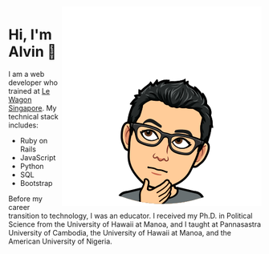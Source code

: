 <img src="./Alvin.png" align="right">

# Hi, I'm Alvin 👋

I am a web developer who trained at [Le Wagon Singapore](https://www.lewagon.com/singapore). My technical stack includes:
* Ruby on Rails
* JavaScript
* Python
* SQL
* Bootstrap

Before my career transition to technology, I was an educator. I received my Ph.D. in Political Science from the University of Hawaii at Manoa, and I taught at Pannasastra University of Cambodia, the University of Hawaii at Manoa, and the American University of Nigeria.
